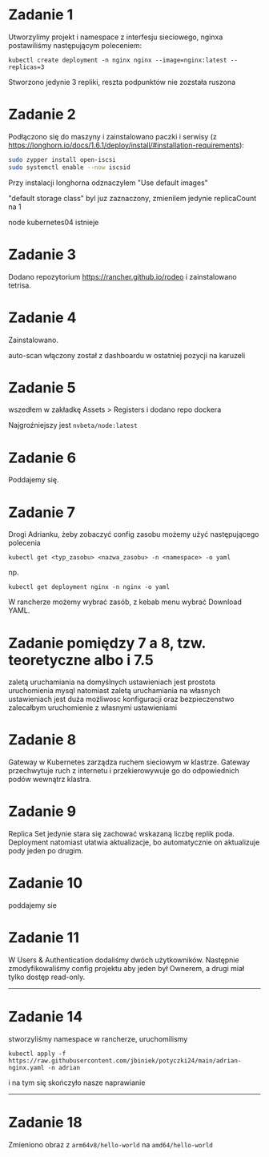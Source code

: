 # Zadanie 1

Utworzylimy projekt i namespace z interfesju sieciowego, nginxa postawiliśmy następującym poleceniem:

`kubectl create deployment -n nginx nginx --image=nginx:latest --replicas=3`

Stworzono jedynie 3 repliki, reszta podpunktów nie zozstała ruszona

# Zadanie 2

Podłączono się do maszyny i zainstalowano paczki i serwisy (z https://longhorn.io/docs/1.6.1/deploy/install/#installation-requirements):

```sh
sudo zypper install open-iscsi
sudo systemctl enable --now iscsid
```

Przy instalacji longhorna odznaczylem "Use default images"

"default storage class" byl juz zaznaczony, zmienilem jedynie replicaCount na 1

node kubernetes04 istnieje

# Zadanie 3

Dodano repozytorium https://rancher.github.io/rodeo i zainstalowano tetrisa.

# Zadanie 4

Zainstalowano.

auto-scan włączony został z dashboardu w ostatniej pozycji na karuzeli

# Zadanie 5

wszedłem w zakładkę Assets > Registers i dodano repo dockera

Najgroźniejszy jest `nvbeta/node:latest`

# Zadanie 6

Poddajemy się.

# Zadanie 7

Drogi Adrianku, żeby zobaczyć config zasobu możemy użyć następującego polecenia
    
    kubectl get <typ_zasobu> <nazwa_zasobu> -n <namespace> -o yaml
    
np.

    kubectl get deployment nginx -n nginx -o yaml
    
W rancherze możemy wybrać zasób, z kebab menu wybrać Download YAML.

# Zadanie pomiędzy 7 a 8, tzw. teoretyczne albo i 7.5

zaletą uruchamiania na domyślnych ustawieniach jest prostota uruchomienia mysql
natomiast zaletą uruchamiania na własnych ustawieniach jest duża możliwosc konfiguracji oraz bezpieczenstwo 
zalecałbym uruchomienie z własnymi ustawieniami

# Zadanie 8

Gateway w Kubernetes zarządza ruchem sieciowym w klastrze. Gateway przechwytuje ruch z internetu i przekierowywuje go do odpowiednich podów wewnątrz klastra.

# Zadanie 9

Replica Set jedynie stara się zachować wskazaną liczbę replik poda.
Deployment natomiast ułatwia aktualizacje, bo automatycznie on aktualizuje pody jeden po drugim.

# Zadanie 10

poddajemy sie

# Zadanie 11 

W Users & Authentication dodaliśmy dwóch użytkowników. Następnie zmodyfikowaliśmy config projektu aby jeden był Ownerem, a drugi miał tylko dostęp read-only.

---

# Zadanie 14

stworzyliśmy namespace w rancherze, uruchomilismy

    kubectl apply -f https://raw.githubusercontent.com/jbiniek/potyczki24/main/adrian-nginx.yaml -n adrian
    
i na tym się skończyło nasze naprawianie

---

# Zadanie 18

Zmieniono obraz z `arm64v8/hello-world` na `amd64/hello-world`



